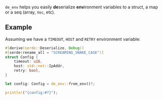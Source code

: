 `de_env` helps you easily **de**serialize **env**ironment variables to a struct,
a map or a seq (array, `Vec`, etc).

## Example

Assuming we have a `TIMEOUT`, `HOST` and `RETRY` environment variable:

```rust
#[derive(serde::Deserialize, Debug)]
#[serde(rename_all = "SCREAMING_SNAKE_CASE")]
struct Config {
    timeout: u16,
    host: std::net::IpAddr,
    retry: bool,
}

let config: Config = de_env::from_env()?;

println!("{config:#?}");
```
